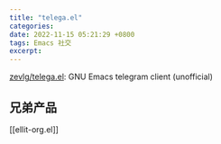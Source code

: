 ```yaml
---
title: "telega.el"
categories: 
date: 2022-11-15 05:21:29 +0800
tags: Emacs 社交
excerpt: 
---
```




[zevlg/telega.el](https://github.com/zevlg/telega.el): GNU Emacs telegram client (unofficial)


## 兄弟产品

[[ellit-org.el]]



